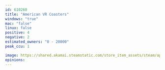 ```yaml
---
id: 610260
title: "American VR Coasters"
windows: "true"
mac: "false"
linux: false
positive: 4
negative: 2
estimated_owners: "0 - 20000"
peak_ccu: 1

image: https://shared.akamai.steamstatic.com/store_item_assets/steam/apps/610260/header.jpg?t=1572320264
opinions:
---
```

